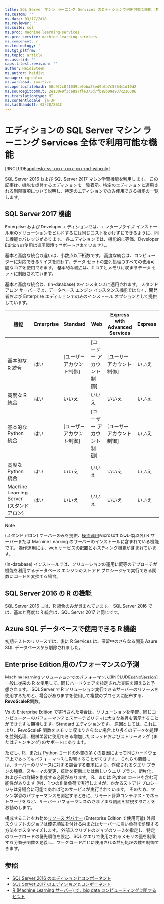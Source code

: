 ```yaml
---
title: SQL Server マシン ラーニング Services のエディションで利用可能な機能 |Microsoft ドキュメント
ms.custom: ''
ms.date: 03/17/2018
ms.reviewer: ''
ms.suite: sql
ms.prod: machine-learning-services
ms.prod_service: machine-learning-services
ms.component: r
ms.technology: ''
ms.tgt_pltfrm: ''
ms.topic: article
ms.assetid: ''
caps.latest.revision: ''
author: HeidiSteen
ms.author: heidist
manager: cgronlun
ms.workload: Inactive
ms.openlocfilehash: 50c9f2c8f1039ce0bba25ed9c6b7c5564c1d10d2
ms.sourcegitcommit: 2e130e9f3ce8a7ffe373d7fba8b09e937c216386
ms.translationtype: MT
ms.contentlocale: ja-JP
ms.lasthandoff: 03/28/2018
---
```

# <a name="feature-availability-across-editions-of-sql-server-machine-learning-services"></a>エディションの SQL Server マシン ラーニング Services 全体で利用可能な機能
[!INCLUDE[appliesto-ss-xxxx-xxxx-xxx-md-winonly](../../includes/appliesto-ss-xxxx-xxxx-xxx-md-winonly.md)]
 
 SQL Server 2016 および SQL Server 2017 マシン学習機能を利用します。 この記事は、機能を提供するエディションを一覧表示、特定のエディションに適用される制限事項について説明し、特定のエディションでのみ使用できる機能の一覧します。


## <a name="sql-server-2017-features"></a>SQL Server 2017 機能

Enterprise および Developer エディションでは、エンタープライズ インストール用のソリューションをビルドするには同じコストをかけずにできるように、同じ機能カバレッジがあります。 各エディションでは、機能的に等価、Developer Edition の使用は運用環境でサポートされていません。

基本と高度な統合の違いは、小数点以下桁数です。 高度な統合は、コンピューターに対応できるサイズを問わず、データ セットの並列処理のすべての使用可能なコアを使用できます。 基本的な統合は、2 コアとメモリに収まるデータ セットに制限されています。 

基本と高度な統合は、(In-database) のインスタンスに適用されます。 スタンドアロン サーバーでは、データベース エンジン インスタンス機能ではなく、開発者および Enterprise エディションでのみのインストール オプションとして提供しています。

|機能|Enterprise|Standard|Web|Express with Advanced Services|Express 
|-------------|----------------|--------------|---------|------------------------------------|------------------------|  
|基本的な R 統合|はい|[ユーザー アカウント制御]|[ユーザー アカウント制御]|[ユーザー アカウント制御]|いいえ|   
|高度な R 統合|はい|いいえ|いいえ|いいえ|いいえ| 
|基本的な Python 統合|はい|[ユーザー アカウント制御]|[ユーザー アカウント制御]|[ユーザー アカウント制御]|いいえ|
|高度な Python 統合|はい|いいえ|いいえ|いいえ|いいえ| 
|Machine Learning Server (スタンドアロン)|はい|いいえ|いいえ|いいえ|いいえ|   

 > [!NOTE]
 > (スタンドアロン) サーバーのみを提供、[操作運用](https://docs.microsoft.com/machine-learning-server/what-is-operationalization)Microsoft (SQL-製以外) R サーバーまたは Machine Learning のサーバーのインストールに含まれている機能です。 操作運用には、web サービスの配置とホスティング機能が含まれています。
>
> (In-database) インストールでは、ソリューションの運用に同等のアプローチが機能を利用するデータベース エンジンのストアド プロシージャで実行できる関数にコードを変換する場合。


## <a name="sql-server-2016-r-features"></a>SQL Server 2016 の R の機能

SQL Server 2016 には、R 統合のみが含まれています。 SQL Server 2016 では、基本と高度な R 統合は、SQL Server 2017 と同じです。

## <a name="r-feature-availability-in-azure-sql-database"></a>Azure SQL データベースで使用できる R 機能
  
初期テストのリリースでは、後に R Services は、保留中のさらなる開発 Azure SQL データベースから削除されました。 

## <a name="performance-expectations-for-enterprise-edition"></a>Enterprise Edition 用のパフォーマンスの予測

Machine learning ソリューションでのパフォーマンス[!INCLUDE[ssNoVersion](../../includes/ssnoversion-md.md)]一般に従来の R を使用して、同じハードウェアを指定された実装を超えると予想されます。 SQL Server で R ソリューション実行できるサーバーのリソースを使用するためと、場合がありますを使用して複数のプロセスに配布する、 **RevoScaleR**関数。 

Vs の Enterprise Edition で実行された場合は、ソリューションを学習、同じコンピューターのパフォーマンスとスケーラビリティに大きな差異を表示することができますも期待します。Standard エディションです。 原因としては、これにより、RevoScaleR 関数をメモリに収まりきらない場合より多くのデータを処理を並列処理、機械学習に使用できる増加したスレッドおよびストリーミング (またはチャンキング) のサポートにあります。 

ただし、R、または Python コードの外部の多くの要因によって同じハードウェア上であってもパフォーマンスに影響することができます。 これらの要因には、サーバーのリソースに対する競合する要求により、作成されるクエリ プランの種類、スキーマの変更、統計を更新または新しいクエリ プラン、断片化、およびその詳細を作成する必要があります。 R、または Python コードを含む可能性があります (秒)、1 つの作業負荷で実行しますが、かかるストアド プロシージャは分場合に可能であれば他のサービスが実行されています。  そのため、マシン学習のパフォーマンスを測定するときに、リモート計算コンテキストでネットワークをなど、サーバー パフォーマンスのさまざまな側面を監視することをお勧めします。

構成することをお勧め[リソース ガバナー](../../relational-databases/resource-governor/resource-governor.md) (Enterprise Edition で使用可能) 外部スクリプトのジョブは優先順位を付ける内またはサーバーに高い負荷を処理する方法をカスタマイズします。 外部スクリプトのジョブのソースを指定し、特定のワークロードの優先順位を設定、SQL クエリで使用されるメモリの量を制限する分類子関数を定義し、ワークロードごとに使用される並列処理の数を制御できます。

## <a name="see-also"></a>参照

+ [SQL Server 2016 のエディションとコンポーネント](../../sql-server/editions-and-components-of-sql-server-2016.md)
+ [SQL Server 2017 のエディションとコンポーネント](../../sql-server/editions-and-components-of-sql-server-2017.md)
+ [R (Machine Learning サーバー) で、big data コンピューティングに関するヒント](https://docs.microsoft.com/machine-learning-server/r/tutorial-large-data-tips)
